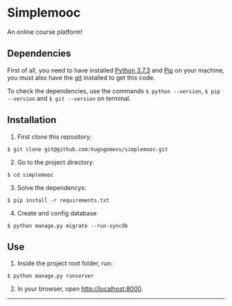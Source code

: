 # Simplemooc

An online course platform!

## Dependencies

First of all, you need to have installed [Python 3.7.3](https://www.python.org/downloads/) and [Pip](https://pip.pypa.io/en/stable/installing/) on your machine, you must also have the [git](https://git-scm.com/downloads) installed to get this code.

To check the dependencies, use the commands `$ python --version`, `$ pip --version` and `$ git --version` on terminal.

## Installation

1. First clone this repository:

  ```
  $ git clone git@github.com:hugogomess/simplemooc.git
  ```

2. Go to the project directory:

  ```
  $ cd simplemooc
  ```

3. Solve the dependencys:

  ```
  $ pip install -r requirements.txt
  ```

4. Create and config database

  ```
  $ python manage.py migrate --run-syncdb
  ```

## Use

1. Inside the project root folder, run:

  ```
  $ python manage.py runserver
  ```

2. In your browser, open [http://localhost:8000](http://localhost:8000).

----------